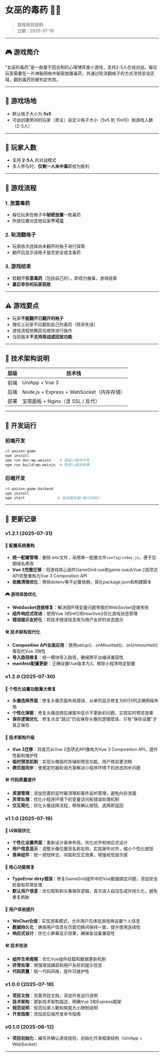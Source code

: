 # 女巫的毒药 🧙‍♀️

> 游戏规则说明  
> 日期：2025-07-18  

---

## 🎮 游戏简介

"女巫的毒药"是一款基于回合制的心理博弈类小游戏，支持2-5人在线对战。每位玩家需要在一片神秘网格中秘密放置毒药，并通过轮流翻格子的方式寻找安全区域，翻到毒药则被判定失败。

---

## 📐 游戏场地

- 默认格子大小为 **5x5**
- 可由创建房间的玩家（房主）自定义格子大小（5x5 到 10x10）和游戏人数（2-5人）

---

## 👥 玩家人数

- 支持 **2-5人** 的对战模式
- 多人参与时，**仅剩一人未中毒**即视为胜利

---

## 🔁 游戏流程

### 1. 放置毒药
- 每位玩家在格子中**秘密放置**一枚毒药
- 所放位置对其他玩家**不可见**

### 2. 轮流翻格子
- 玩家依次选择尚未翻开的格子进行探索
- 翻开后显示该格子是否安全或含毒药

### 3. 游戏结束
- 若翻开**任意毒药**（包括自己的），即视为被毒，游戏结束
- **最后幸存的玩家获胜**

---

## ⚠️ 游戏要点

- 玩家**不能翻开已翻开的格子**
- 理论上玩家不应翻到自己的毒药（除非失误）
- 游戏流程依赖回合顺序进行操作
- 当前版本**不支持观战或回放功能**

---

## 🧩 技术架构说明

| 层级 | 技术栈             |
|------|--------------------|
| 前端 | UniApp + Vue 3     |
| 后端 | Node.js + Express + WebSocket（内存存储） |
| 部署 | 宝塔面板 + Nginx（含 SSL / 反代） |

---

## 🚀 开发运行

### 前端开发
```bash
cd poison-game
npm install
npm run dev:mp-weixin    # 微信小程序开发
npm run build:mp-weixin  # 微信小程序构建
```

### 后端开发
```bash
cd poison-game-backend
npm install
npm start               # 启动服务器(端口3000)
```

---

## 📅 更新记录

### v1.2.1 (2025-07-31)

#### 🔧 配置系统重构
- **统一配置管理**：删除.env文件，采用单一配置文件`config/index.js`，便于后期域名修改
- **Vue 3完整迁移**：将游戏核心组件GameGrid.vue和game.vue从Vue 2选项式API完整重构为Vue 3 Composition API
- **依赖清理优化**：移除dotenv等不必要依赖，简化package.json和构建脚本

#### 🎮 游戏体验优化
- **WebSocket连接修复**：解决因环境变量问题导致的WebSocket连接失败
- **组件响应式改进**：使用Vue 3的ref()和reactive()优化游戏状态管理
- **错误提示友好化**：将技术错误信息改为用户友好的状态提示

#### 🛠️ 技术架构现代化
- **Composition API全面应用**：使用setup()、onMounted()、onUnmounted()等现代Vue 3特性
- **导入路径修复**：统一模块导入路径，确保跨平台编译兼容性
- **manifest配置更新**：正确设置Vue版本为3，移除小程序特定配置

### v1.2.0 (2025-07-30)

#### 🎨 个性化设置功能重大修复
- **头像选择界面**：修复头像页面布局错误，从单列显示修复为6行5列正确网格布局
- **个性化弹窗**：修复头像选择后弹窗中显示不更新的问题，实现实时预览效果
- **保存逻辑优化**：修复点击"跳过"仍会保存头像的逻辑错误，只有"保存设置"才真正保存

#### 🔧 技术架构升级
- **Vue 3迁移**：将首页从Vue 2选项式API重构为Vue 3 Composition API，提升性能和维护性
- **临时预览机制**：实现头像临时存储和预览功能，用户体验更流畅
- **跨页面同步**：使用定时器轮询方案解决小程序环境下的状态同步问题

#### 🛠️ 代码质量提升
- **资源管理**：添加完善的定时器清理和事件监听管理，避免内存泄漏
- **异常处理**：优化小程序环境下的变量访问和错误处理机制
- **交互简化**：优化头像选择流程，移除确认按钮，选择即返回

### v1.1.0 (2025-07-19)

#### 🎨 UI体验优化
- **个性化设置界面**：重新设计表单布局，优化对齐和响应式设计
- **用户信息显示**：调整头像位置至名称右侧，实现居中对齐，缩小个性化按钮
- **表单组件**：统一按钮样式、间距和交互效果，增强视觉层次感

#### 🔧 核心功能修复  
- **TypeError dirty错误**：修复GameGrid组件中的Vue数据绑定问题，添加安全检查和异常处理
- **默认用户信息**：优化昵称和头像保存逻辑，首次进入自动生成并持久化，避免重复刷新

#### 🚀 用户体验提升
- **WeChat合规**：实现游客模式，允许用户先体验游戏再设置个人信息
- **数据持久化**：确保用户信息在页面切换间保持一致，提升使用连续性
- **响应式设计**：优化小屏幕显示效果，确保各设备兼容性

#### 🛠️ 技术改进
- **组件生命周期**：优化Vue组件挂载和数据更新机制
- **异常处理**：增强错误捕获和用户友好的提示信息
- **代码质量**：统一代码风格，提升可维护性

### v1.0.0 (2025-07-18)
- **项目文档**：完善项目文档，添加开发运行说明
- **技术架构**：更新技术架构描述，明确Vue 3和Express框架
- **规范说明**：规范玩家人数和棋盘大小限制说明
- **开发指南**：添加前后端开发命令指南

### v0.1.0 (2025-06-12)
- **项目初始化**：编写并确认游戏规则，初始化开发框架结构（UniApp + WebSocket）

---

